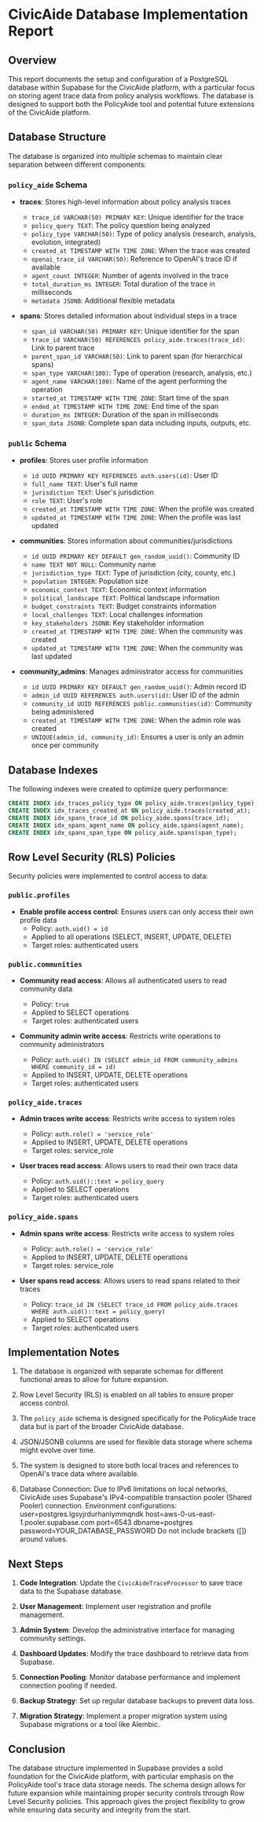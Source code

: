# CivicAide Database Implementation Report

## Overview

This report documents the setup and configuration of a PostgreSQL database within Supabase for the CivicAide platform, with a particular focus on storing agent trace data from policy analysis workflows. The database is designed to support both the PolicyAide tool and potential future extensions of the CivicAide platform.

## Database Structure

The database is organized into multiple schemas to maintain clear separation between different components:

### `policy_aide` Schema
- **traces**: Stores high-level information about policy analysis traces
  - `trace_id VARCHAR(50) PRIMARY KEY`: Unique identifier for the trace
  - `policy_query TEXT`: The policy question being analyzed
  - `policy_type VARCHAR(50)`: Type of policy analysis (research, analysis, evolution, integrated)
  - `created_at TIMESTAMP WITH TIME ZONE`: When the trace was created
  - `openai_trace_id VARCHAR(50)`: Reference to OpenAI's trace ID if available
  - `agent_count INTEGER`: Number of agents involved in the trace
  - `total_duration_ms INTEGER`: Total duration of the trace in milliseconds
  - `metadata JSONB`: Additional flexible metadata

- **spans**: Stores detailed information about individual steps in a trace
  - `span_id VARCHAR(50) PRIMARY KEY`: Unique identifier for the span
  - `trace_id VARCHAR(50) REFERENCES policy_aide.traces(trace_id)`: Link to parent trace
  - `parent_span_id VARCHAR(50)`: Link to parent span (for hierarchical spans)
  - `span_type VARCHAR(100)`: Type of operation (research, analysis, etc.)
  - `agent_name VARCHAR(100)`: Name of the agent performing the operation
  - `started_at TIMESTAMP WITH TIME ZONE`: Start time of the span
  - `ended_at TIMESTAMP WITH TIME ZONE`: End time of the span
  - `duration_ms INTEGER`: Duration of the span in milliseconds
  - `span_data JSONB`: Complete span data including inputs, outputs, etc.

### `public` Schema
- **profiles**: Stores user profile information
  - `id UUID PRIMARY KEY REFERENCES auth.users(id)`: User ID
  - `full_name TEXT`: User's full name
  - `jurisdiction TEXT`: User's jurisdiction
  - `role TEXT`: User's role
  - `created_at TIMESTAMP WITH TIME ZONE`: When the profile was created
  - `updated_at TIMESTAMP WITH TIME ZONE`: When the profile was last updated

- **communities**: Stores information about communities/jurisdictions
  - `id UUID PRIMARY KEY DEFAULT gen_random_uuid()`: Community ID
  - `name TEXT NOT NULL`: Community name
  - `jurisdiction_type TEXT`: Type of jurisdiction (city, county, etc.)
  - `population INTEGER`: Population size
  - `economic_context TEXT`: Economic context information
  - `political_landscape TEXT`: Political landscape information
  - `budget_constraints TEXT`: Budget constraints information
  - `local_challenges TEXT`: Local challenges information
  - `key_stakeholders JSONB`: Key stakeholder information
  - `created_at TIMESTAMP WITH TIME ZONE`: When the community was created
  - `updated_at TIMESTAMP WITH TIME ZONE`: When the community was last updated

- **community_admins**: Manages administrator access for communities
  - `id UUID PRIMARY KEY DEFAULT gen_random_uuid()`: Admin record ID
  - `admin_id UUID REFERENCES auth.users(id)`: User ID of the admin
  - `community_id UUID REFERENCES public.communities(id)`: Community being administered
  - `created_at TIMESTAMP WITH TIME ZONE`: When the admin role was created
  - `UNIQUE(admin_id, community_id)`: Ensures a user is only an admin once per community

## Database Indexes

The following indexes were created to optimize query performance:

```sql
CREATE INDEX idx_traces_policy_type ON policy_aide.traces(policy_type);
CREATE INDEX idx_traces_created_at ON policy_aide.traces(created_at);
CREATE INDEX idx_spans_trace_id ON policy_aide.spans(trace_id);
CREATE INDEX idx_spans_agent_name ON policy_aide.spans(agent_name);
CREATE INDEX idx_spans_span_type ON policy_aide.spans(span_type);
```

## Row Level Security (RLS) Policies

Security policies were implemented to control access to data:

### `public.profiles`
- **Enable profile access control**: Ensures users can only access their own profile data
  - Policy: `auth.uid() = id`
  - Applied to all operations (SELECT, INSERT, UPDATE, DELETE)
  - Target roles: authenticated users

### `public.communities`
- **Community read access**: Allows all authenticated users to read community data
  - Policy: `true`
  - Applied to SELECT operations
  - Target roles: authenticated users

- **Community admin write access**: Restricts write operations to community administrators
  - Policy: `auth.uid() IN (SELECT admin_id FROM community_admins WHERE community_id = id)`
  - Applied to INSERT, UPDATE, DELETE operations
  - Target roles: authenticated users

### `policy_aide.traces`
- **Admin traces write access**: Restricts write access to system roles
  - Policy: `auth.role() = 'service_role'`
  - Applied to INSERT, UPDATE, DELETE operations
  - Target roles: service_role

- **User traces read access**: Allows users to read their own trace data
  - Policy: `auth.uid()::text = policy_query`
  - Applied to SELECT operations
  - Target roles: authenticated users

### `policy_aide.spans`
- **Admin spans write access**: Restricts write access to system roles
  - Policy: `auth.role() = 'service_role'`
  - Applied to INSERT, UPDATE, DELETE operations
  - Target roles: service_role

- **User spans read access**: Allows users to read spans related to their traces
  - Policy: `trace_id IN (SELECT trace_id FROM policy_aide.traces WHERE auth.uid()::text = policy_query)`
  - Applied to SELECT operations
  - Target roles: authenticated users

## Implementation Notes

1. The database is organized with separate schemas for different functional areas to allow for future expansion.

2. Row Level Security (RLS) is enabled on all tables to ensure proper access control.

3. The `policy_aide` schema is designed specifically for the PolicyAide trace data but is part of the broader CivicAide database.

4. JSON/JSONB columns are used for flexible data storage where schema might evolve over time.

5. The system is designed to store both local traces and references to OpenAI's trace data where available.

6. Database Connection: Due to IPv6 limitations on local networks, CivicAide uses Supabase's IPv4-compatible transaction pooler (Shared Pooler) connection. Environment configurations: user=postgres.lgsyjrdurhanlymmqndk host=aws-0-us-east-1.pooler.supabase.com port=6543 dbname=postgres password=YOUR_DATABASE_PASSWORD   Do not include brackets ([]) around values.

## Next Steps

1. **Code Integration**: Update the `CivicAideTraceProcessor` to save trace data to the Supabase database.

2. **User Management**: Implement user registration and profile management.

3. **Admin System**: Develop the administrative interface for managing community settings.

4. **Dashboard Updates**: Modify the trace dashboard to retrieve data from Supabase.

5. **Connection Pooling**: Monitor database performance and implement connection pooling if needed.

6. **Backup Strategy**: Set up regular database backups to prevent data loss.

7. **Migration Strategy**: Implement a proper migration system using Supabase migrations or a tool like Alembic.

## Conclusion

The database structure implemented in Supabase provides a solid foundation for the CivicAide platform, with particular emphasis on the PolicyAide tool's trace data storage needs. The schema design allows for future expansion while maintaining proper security controls through Row Level Security policies. This approach gives the project flexibility to grow while ensuring data security and integrity from the start.